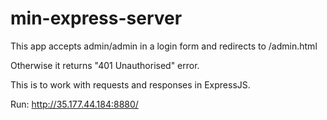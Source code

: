 # min-express-server

  This app accepts admin/admin in a login form and redirects to /admin.html

   Otherwise it returns "401 Unauthorised" error.

   This is to work with requests and responses in ExpressJS.

   Run: http://35.177.44.184:8880/

